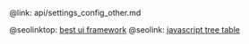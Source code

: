 @link: api/settings_config_other.md

@seolinktop: [best ui framework](https://webix.com)
@seolink: [javascript tree table](https://webix.com/widget/treetable/)